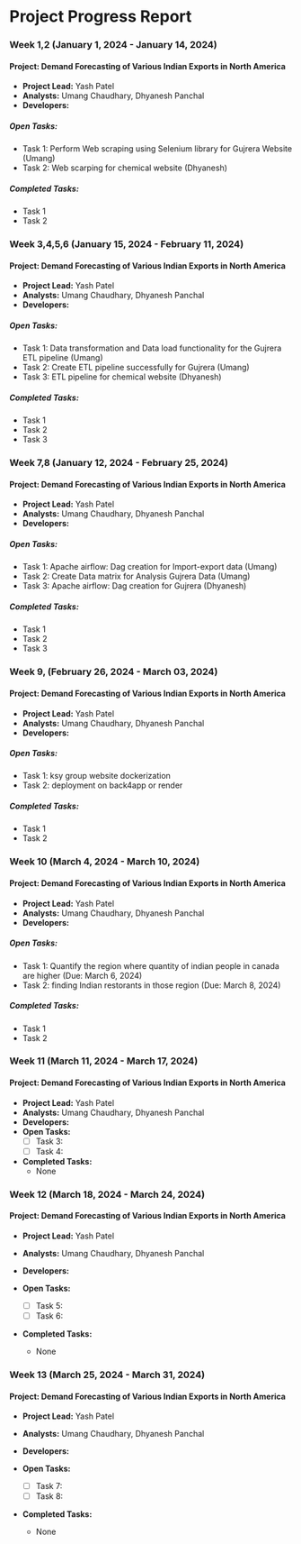 # Project Progress Report

### Week 1,2 (January 1, 2024 - January 14, 2024)

#### Project:  Demand Forecasting of Various Indian Exports in North America

- **Project Lead:** Yash Patel
- **Analysts:** Umang Chaudhary, Dhyanesh Panchal
- **Developers:** 
##### **Open Tasks:**
  -  Task 1: Perform Web scraping using Selenium library for Gujrera Website (Umang)
  -  Task 2: Web scarping for chemical website  (Dhyanesh)
##### **Completed Tasks:**
  - Task 1
  - Task 2

### Week 3,4,5,6 (January 15, 2024 - February 11, 2024)

#### Project:  Demand Forecasting of Various Indian Exports in North America

- **Project Lead:** Yash Patel
- **Analysts:** Umang Chaudhary, Dhyanesh Panchal
- **Developers:** 
##### **Open Tasks:**
  -  Task 1: Data transformation and Data load functionality for the Gujrera ETL pipeline (Umang)
  -  Task 2: Create ETL pipeline successfully for Gujrera  (Umang)
  -  Task 3: ETL pipeline for chemical website (Dhyanesh)

##### **Completed Tasks:**
  - Task 1
  - Task 2
  - Task 3

### Week 7,8 (January 12, 2024 - February 25, 2024)

#### Project:  Demand Forecasting of Various Indian Exports in North America

- **Project Lead:** Yash Patel
- **Analysts:** Umang Chaudhary, Dhyanesh Panchal
- **Developers:** 
##### **Open Tasks:**
  -  Task 1: Apache airflow: Dag creation for Import-export data (Umang)
  -  Task 2: Create Data matrix for Analysis Gujrera Data  (Umang)
  -  Task 3: Apache airflow: Dag creation for Gujrera (Dhyanesh)

##### **Completed Tasks:**
  - Task 1
  - Task 2
  - Task 3

### Week 9, (February 26, 2024 - March 03, 2024)

#### Project: Demand Forecasting of Various Indian Exports in North America

- **Project Lead:** Yash Patel
- **Analysts:** Umang Chaudhary, Dhyanesh Panchal
- **Developers:** 
##### **Open Tasks:**
  -  Task 1: ksy group website dockerization
  -  Task 2: deployment on back4app or render
##### **Completed Tasks:**
  - Task 1
  - Task 2

### Week 10 (March 4, 2024 - March 10, 2024)

#### Project: Demand Forecasting of Various Indian Exports in North America

- **Project Lead:** Yash Patel
- **Analysts:** Umang Chaudhary, Dhyanesh Panchal
- **Developers:** 
##### **Open Tasks:**
  -  Task 1: Quantify the region where quantity of indian people in canada are higher (Due: March 6, 2024)
  -  Task 2: finding Indian restorants in those region  (Due: March 8, 2024)
##### **Completed Tasks:**
  - Task 1
  - Task 2

### Week 11 (March 11, 2024 - March 17, 2024)

#### Project: Demand Forecasting of Various Indian Exports in North America

- **Project Lead:** Yash Patel
- **Analysts:** Umang Chaudhary, Dhyanesh Panchal
- **Developers:** 
- **Open Tasks:**
  - [ ] Task 3: 
  - [ ] Task 4: 
- **Completed Tasks:**
  - None

### Week 12 (March 18, 2024 - March 24, 2024)

#### Project: Demand Forecasting of Various Indian Exports in North America

- **Project Lead:** Yash Patel
- **Analysts:** Umang Chaudhary, Dhyanesh Panchal
- **Developers:**

- **Open Tasks:**
  - [ ] Task 5: 
  - [ ] Task 6: 
- **Completed Tasks:**
  - None

### Week 13 (March 25, 2024 - March 31, 2024)

#### Project: Demand Forecasting of Various Indian Exports in North America

- **Project Lead:** Yash Patel
- **Analysts:** Umang Chaudhary, Dhyanesh Panchal
- **Developers:**

- **Open Tasks:**
  - [ ] Task 7:
  - [ ] Task 8: 
- **Completed Tasks:**
  - None


